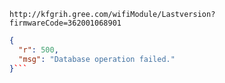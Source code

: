 `http://kfgrih.gree.com/wifiModule/Lastversion?firmwareCode=362001068901`

```json
{
  "r": 500,
  "msg": "Database operation failed."
}```